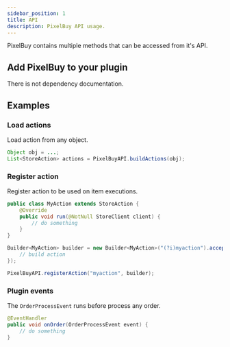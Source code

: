 ```yaml
---
sidebar_position: 1
title: API
description: PixelBuy API usage.
---
```


PixelBuy contains multiple methods that can be accessed from it's API.

## Add PixelBuy to your plugin

There is not dependency documentation.

## Examples

### Load actions

Load action from any object.

```java
Object obj = ...;
List<StoreAction> actions = PixelBuyAPI.buildActions(obj);
```

### Register action

Register action to be used on item executions.

```java
public class MyAction extends StoreAction {
    @Override
    public void run(@NotNull StoreClient client) {
        // do something
    }
}

Builder<MyAction> builder = new Builder<MyAction>("(?i)myaction").accept(config -> {
    // build action
});

PixelBuyAPI.registerAction("myaction", builder);
```

### Plugin events

The `OrderProcessEvent` runs before process any order.

```java
@EventHandler
public void onOrder(OrderProcessEvent event) {
    // do something
}
```